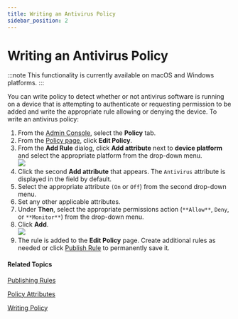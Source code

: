 ```yaml
---
title: Writing an Antivirus Policy
sidebar_position: 2
---   
```


Writing an Antivirus Policy
===========================

:::note
This functionality is currently available on macOS and Windows platforms.
:::

You can write policy to detect whether or not antivirus software is running on a device that is attempting to authenticate  or requesting permission to be added and write the appropriate rule allowing or denying the device. To write an antivirus policy:

1.  From the [Admin Console](/docs/secure-work/workforce-settings/admin-console/admin-console-login), select the **Policy** tab.
2.  From the [Policy page](/docs/secure-work/workforce-settings/policy/policy-writing/writing-policy#creating-rules), click **Edit Policy**. 
3.  From the **Add Rule** dialog, click **Add attribute** next to **device platform** and select the appropriate platform from the drop-down menu.  
    ![](/images/policy/device_platform_windows.PNG)
4.  Click the second **Add attribute** that appears. The `Antivirus` attribute is displayed in the field by default.
5.  Select the appropriate attribute `(On` or `Off`) from the second drop-down menu.
6.  Set any other applicable attributes.
7.  Under **Then**, select the appropriate permissions action (`**Allow**`, `Deny`, or `**Monitor**`) from the drop-down menu.
8.  Click **Add**.  
    ![](/images/policy/antivirus_windows_on.PNG)
9.  The rule is added to the **Edit Policy** page. Create additional rules as needed or click [Publish Rule](/docs/secure-work/workforce-settings/policy/policy-publish-rules/publishing-rules) to permanently save it.

#### Related Topics

[Publishing Rules](/docs/secure-work/workforce-settings/policy/policy-publish-rules/publishing-rules)

[Policy Attributes](/docs/secure-work/workforce-settings/policy/policy-writing/policy-attributes)

[Writing Policy](/docs/secure-work/workforce-settings/policy/policy-writing/writing-policy)